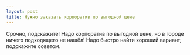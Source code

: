 ```yaml
---
layout: post 
title: Нужно заказать корпоратив по выгодной цене 
--- 
```

Срочно, подскажите! Надо корпоратив по выгодной цене, но в городе ничего подходящего не нашёл! Надо быстро найти хороший вариант, подскажите советом.